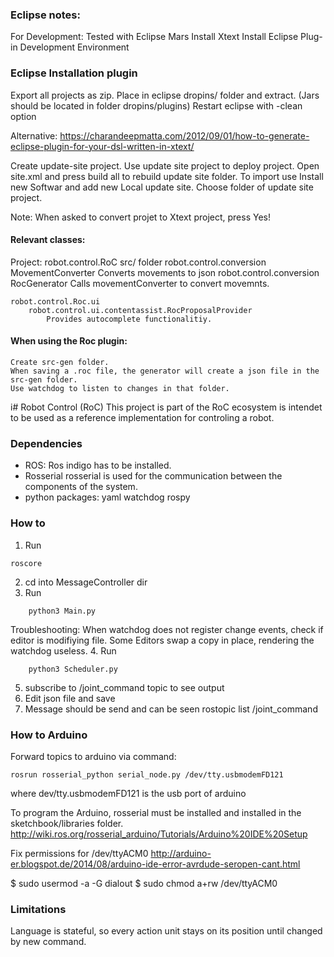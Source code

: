 ### Eclipse notes:
For Development:
Tested with Eclipse Mars
Install Xtext
Install Eclipse Plug-in Development Environment


### Eclipse Installation plugin
Export all projects as zip.
Place in eclipse dropins/ folder and extract.
(Jars should be located in folder dropins/plugins)
Restart eclipse with -clean option

Alternative:
https://charandeepmatta.com/2012/09/01/how-to-generate-eclipse-plugin-for-your-dsl-written-in-xtext/

Create update-site project.
Use update site project to deploy project.
Open site.xml and press build all to rebuild update site folder.
To import use Install new Softwar and add new Local update site. Choose folder of update site project.

Note: When asked to convert projet to Xtext project, press Yes!
#### Relevant classes:
Project:
    robot.control.RoC
        src/ folder
        robot.control.conversion
            MovementConverter
                Converts movements to json
        robot.control.conversion
            RocGenerator
                Calls movementConverter to convert movemnts.

    robot.control.Roc.ui
        robot.control.ui.contentassist.RocProposalProvider
            Provides autocomplete functionalitiy.

#### When using the Roc plugin:
    Create src-gen folder.
    When saving a .roc file, the generator will create a json file in the src-gen folder.
    Use watchdog to listen to changes in that folder.



i# Robot Control (RoC)
This project is part of the RoC ecosystem is intendet to be used as a reference implementation for controling a robot.

### Dependencies
- ROS:
Ros indigo has to be installed.
- Rosserial
rosserial is used for the communication between the components of the system.
- python packages:
yaml
watchdog
rospy



### How to

1. Run
```
roscore
```

2. cd into MessageController dir
3. Run
```
	python3 Main.py
```
Troubleshooting:
When watchdog does not register change events, check if editor is modifiying file. Some Editors swap a copy in place, rendering the watchdog useless.
4. Run
```
	python3 Scheduler.py
```
5. subscribe to /joint_command topic to see output
6. Edit json file and save
7. Message should be send and can be seen
	rostopic list /joint_command

### How to Arduino
Forward topics to arduino via command:
```
rosrun rosserial_python serial_node.py /dev/tty.usbmodemFD121
```
where dev/tty.usbmodemFD121 is the usb port of arduino


To program the Arduino, rosserial must be installed and installed in the sketchbook/libraries folder.
http://wiki.ros.org/rosserial_arduino/Tutorials/Arduino%20IDE%20Setup

Fix permissions for /dev/ttyACM0
http://arduino-er.blogspot.de/2014/08/arduino-ide-error-avrdude-seropen-cant.html

$ sudo usermod -a -G dialout <username>
$ sudo chmod a+rw /dev/ttyACM0

### Limitations
Language is stateful, so every action unit stays on its position until changed by new command.
